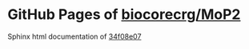 GitHub Pages of [biocorecrg/MoP2](https://github.com/biocorecrg/MoP2.git)
===
Sphinx html documentation of [34f08e07](https://github.com/biocorecrg/MoP2/tree/34f08e07e7e3cded89f3cbac31447c7838f67deb)

